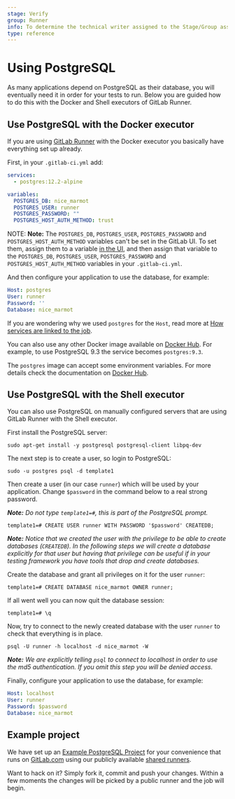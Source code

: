 ```yaml
---
stage: Verify
group: Runner
info: To determine the technical writer assigned to the Stage/Group associated with this page, see https://about.gitlab.com/handbook/engineering/ux/technical-writing/#designated-technical-writers
type: reference
---
```


# Using PostgreSQL

As many applications depend on PostgreSQL as their database, you will
eventually need it in order for your tests to run. Below you are guided how to
do this with the Docker and Shell executors of GitLab Runner.

## Use PostgreSQL with the Docker executor

If you are using [GitLab Runner](../runners/README.md) with the Docker executor
you basically have everything set up already.

First, in your `.gitlab-ci.yml` add:

```yaml
services:
  - postgres:12.2-alpine

variables:
  POSTGRES_DB: nice_marmot
  POSTGRES_USER: runner
  POSTGRES_PASSWORD: ""
  POSTGRES_HOST_AUTH_METHOD: trust
```

NOTE: **Note:**
The `POSTGRES_DB`, `POSTGRES_USER`, `POSTGRES_PASSWORD` and `POSTGRES_HOST_AUTH_METHOD`
variables can't be set in the GitLab UI. To set them, assign them to a variable
[in the UI](../variables/README.md#create-a-custom-variable-in-the-ui), and then assign that
variable to the `POSTGRES_DB`, `POSTGRES_USER`, `POSTGRES_PASSWORD` and `POSTGRES_HOST_AUTH_METHOD`
variables in your `.gitlab-ci.yml`.

And then configure your application to use the database, for example:

```yaml
Host: postgres
User: runner
Password: ''
Database: nice_marmot
```

If you are wondering why we used `postgres` for the `Host`, read more at
[How services are linked to the job](../docker/using_docker_images.md#how-services-are-linked-to-the-job).

You can also use any other Docker image available on [Docker Hub](https://hub.docker.com/_/postgres).
For example, to use PostgreSQL 9.3 the service becomes `postgres:9.3`.

The `postgres` image can accept some environment variables. For more details
check the documentation on [Docker Hub](https://hub.docker.com/_/postgres).

## Use PostgreSQL with the Shell executor

You can also use PostgreSQL on manually configured servers that are using
GitLab Runner with the Shell executor.

First install the PostgreSQL server:

```shell
sudo apt-get install -y postgresql postgresql-client libpq-dev
```

The next step is to create a user, so login to PostgreSQL:

```shell
sudo -u postgres psql -d template1
```

Then create a user (in our case `runner`) which will be used by your
application. Change `$password` in the command below to a real strong password.

*__Note:__ Do not type `template1=#`, this is part of the PostgreSQL prompt.*

```shell
template1=# CREATE USER runner WITH PASSWORD '$password' CREATEDB;
```

*__Note:__ Notice that we created the user with the privilege to be able to
create databases (`CREATEDB`). In the following steps we will create a database
explicitly for that user but having that privilege can be useful if in your
testing framework you have tools that drop and create databases.*

Create the database and grant all privileges on it for the user `runner`:

```shell
template1=# CREATE DATABASE nice_marmot OWNER runner;
```

If all went well you can now quit the database session:

```shell
template1=# \q
```

Now, try to connect to the newly created database with the user `runner` to
check that everything is in place.

```shell
psql -U runner -h localhost -d nice_marmot -W
```

*__Note:__ We are explicitly telling `psql` to connect to localhost in order
to use the md5 authentication. If you omit this step you will be denied access.*

Finally, configure your application to use the database, for example:

```yaml
Host: localhost
User: runner
Password: $password
Database: nice_marmot
```

## Example project

We have set up an [Example PostgreSQL Project](https://gitlab.com/gitlab-examples/postgres) for your
convenience that runs on [GitLab.com](https://gitlab.com) using our publicly
available [shared runners](../runners/README.md).

Want to hack on it? Simply fork it, commit and push your changes. Within a few
moments the changes will be picked by a public runner and the job will begin.
